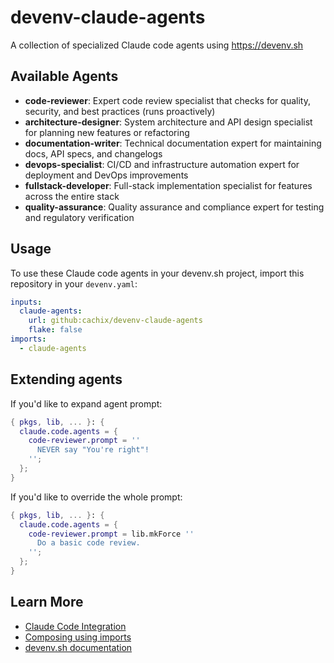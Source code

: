# devenv-claude-agents

A collection of specialized Claude code agents using https://devenv.sh


## Available Agents

- **code-reviewer**: Expert code review specialist that checks for quality, security, and best practices (runs proactively)
- **architecture-designer**: System architecture and API design specialist for planning new features or refactoring
- **documentation-writer**: Technical documentation expert for maintaining docs, API specs, and changelogs
- **devops-specialist**: CI/CD and infrastructure automation expert for deployment and DevOps improvements
- **fullstack-developer**: Full-stack implementation specialist for features across the entire stack
- **quality-assurance**: Quality assurance and compliance expert for testing and regulatory verification

## Usage

To use these Claude code agents in your devenv.sh project, import this repository in your `devenv.yaml`:

```yaml title="devenv.yaml"
inputs:
  claude-agents:
    url: github:cachix/devenv-claude-agents
    flake: false
imports:
  - claude-agents
```

## Extending agents

If you'd like to expand agent prompt:


```nix
{ pkgs, lib, ... }: {
  claude.code.agents = {
    code-reviewer.prompt = ''
      NEVER say "You're right"!
    '';
  };
}
```

If you'd like to override the whole prompt:

```nix
{ pkgs, lib, ... }: {
  claude.code.agents = {
    code-reviewer.prompt = lib.mkForce ''
      Do a basic code review.
    '';
  };
}
```

## Learn More

- [Claude Code Integration](https://devenv.sh/integrations/claude-code/)
- [Composing using imports](https://devenv.sh/composing-using-imports/)
- [devenv.sh documentation](https://devenv.sh)
